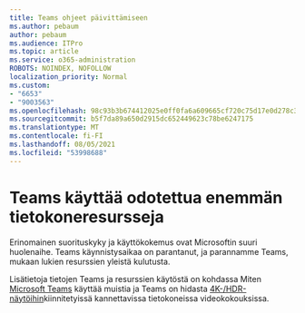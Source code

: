 ```yaml
---
title: Teams ohjeet päivittämiseen
ms.author: pebaum
author: pebaum
ms.audience: ITPro
ms.topic: article
ms.service: o365-administration
ROBOTS: NOINDEX, NOFOLLOW
localization_priority: Normal
ms.custom:
- "6653"
- "9003563"
ms.openlocfilehash: 98c93b3b674412025e0ff0fa6a609665cf720c75d17e0d278c3abe123d5ec01c
ms.sourcegitcommit: b5f7da89a650d2915dc652449623c78be6247175
ms.translationtype: MT
ms.contentlocale: fi-FI
ms.lasthandoff: 08/05/2021
ms.locfileid: "53998688"
---
```

# <a name="teams-is-using-more-computer-resources-than-expected"></a>Teams käyttää odotettua enemmän tietokoneresursseja

Erinomainen suorituskyky ja käyttökokemus ovat Microsoftin suuri huolenaihe. Teams käynnistysaikaa on parantanut, ja parannamme Teams, mukaan lukien resurssien yleistä kulutusta.  

Lisätietoja tietojen Teams ja resurssien käytöstä on kohdassa Miten [Microsoft Teams](https://docs.microsoft.com/microsoftteams/teams-memory-usage-perf) käyttää muistia ja Teams on hidasta [4K-/HDR-näytöihin](https://docs.microsoft.com/MicrosoftTeams/troubleshoot/known-issues/teams-slow-video-meetings-laptops-4k)kiinnitetyissä kannettavissa tietokoneissa videokokouksissa.
